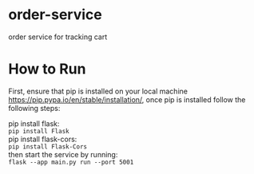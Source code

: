 # order-service
order service for tracking cart 


# How to Run
First, ensure that pip is installed on your local machine https://pip.pypa.io/en/stable/installation/, once pip is installed follow the following steps:

pip install flask:<br>
`pip install Flask`<br>
pip install flask-cors:<br>
`pip install Flask-Cors`<br>
then start the service by running:<br>
`flask --app main.py run --port 5001`